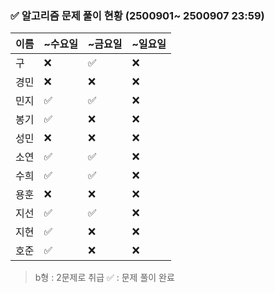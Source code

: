 ### ✅ 알고리즘 문제 풀이 현황 (2500901~ 2500907 23:59)

| 이름   | ~수요일 | ~금요일 | ~일요일 | 
|--------|--------|--------|--------|
| 구     | ❌      | ✅     | ❌     | 
| 경민   | ❌      | ❌     | ❌     |
| 민지   | ✅      | ✅     | ❌     | 
| 봉기   | ✅      | ❌     | ❌     |
| 성민   | ❌      | ❌     | ❌     |
| 소연   | ✅      | ✅     | ❌     | 
| 수희   | ✅      | ✅     | ❌     |
| 용훈   | ❌      | ❌     | ❌     |
| 지선   | ✅      | ✅     | ❌     |
| 지현   | ✅      | ❌     | ❌     |
| 호준   | ✅      | ❌     | ❌     | 

> b형 : 2문제로 취급
> ✅ : 문제 풀이 완료
